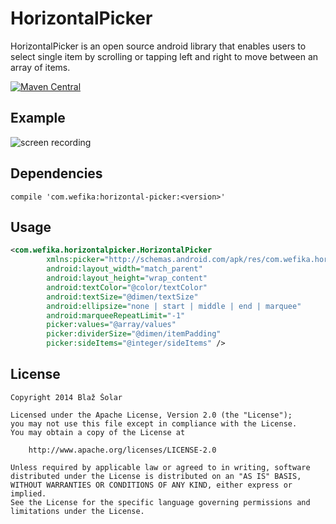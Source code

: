HorizontalPicker
================

HorizontalPicker is an open source android library that enables users to select single item
by scrolling or tapping left and right to move between an array of items.

[![Maven Central](https://maven-badges.herokuapp.com/maven-central/com.wefika/horizontal-picker/badge.svg)](https://maven-badges.herokuapp.com/maven-central/com.wefika/horizontal-picker)

Example
-------
![screen recording](https://raw2.github.com/blazsolar/HorizontalPicker/master/images/screen.gif "Screen recording")

Dependencies
------------

    compile 'com.wefika:horizontal-picker:<version>'

Usage
-----

```xml
<com.wefika.horizontalpicker.HorizontalPicker
        xmlns:picker="http://schemas.android.com/apk/res/com.wefika.horizontalpicker"
        android:layout_width="match_parent"
        android:layout_height="wrap_content"
        android:textColor="@color/textColor"
        android:textSize="@dimen/textSize"
        android:ellipsize="none | start | middle | end | marquee"
        android:marqueeRepeatLimit="-1"
        picker:values="@array/values"
        picker:dividerSize="@dimen/itemPadding"
        picker:sideItems="@integer/sideItems" />
```

License
-------

    Copyright 2014 Blaž Šolar

    Licensed under the Apache License, Version 2.0 (the "License");
    you may not use this file except in compliance with the License.
    You may obtain a copy of the License at

        http://www.apache.org/licenses/LICENSE-2.0

    Unless required by applicable law or agreed to in writing, software
    distributed under the License is distributed on an "AS IS" BASIS,
    WITHOUT WARRANTIES OR CONDITIONS OF ANY KIND, either express or implied.
    See the License for the specific language governing permissions and
    limitations under the License.